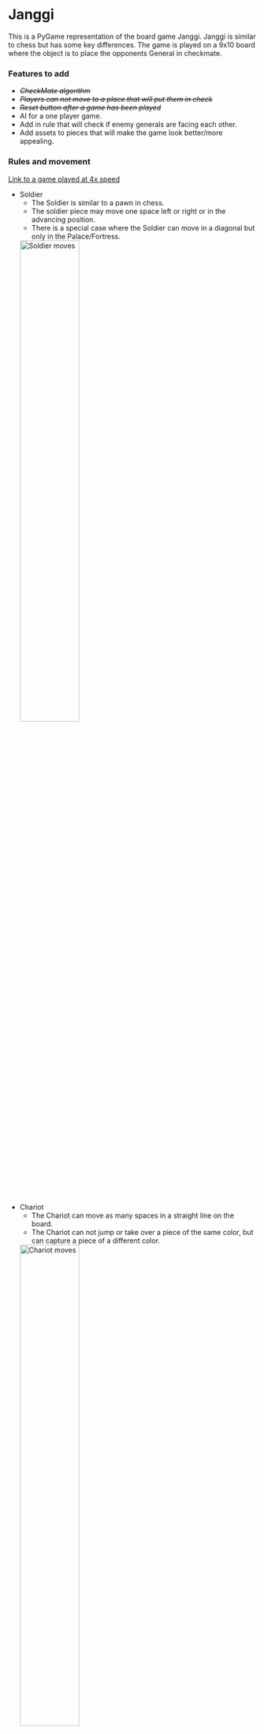 # Janggi

This is a PyGame representation of the board game Janggi. Janggi is similar to chess but has some key differences.
The game is played on a 9x10 board where the object is to place the opponents General in checkmate.

### Features to add
- <del>*CheckMate algorithm*</del>
- <del>*Players can not move to a place that will put them in check*</del>
- <del>*Reset button after a game has been played*</del>
- AI for a one player game.
- Add in rule that will check if enemy generals are facing each other.
- Add assets to pieces that will make the game look better/more appealing.

### Rules and movement

[Link to a game played at 4x speed](https://www.youtube.com/watch?v=dv5mZsji8hM)

- Soldier
  - The Soldier is similar to a pawn in chess.
  - The soldier piece may move one space left or right or in the advancing position.
  - There is a special case where the Soldier can move in a diagonal but only in the Palace/Fortress.
  <img width = 50% alt="Soldier moves" src="https://user-images.githubusercontent.com/47544304/112735458-25247500-8f1a-11eb-85b9-1ec8a1f3d6d6.png">
- Chariot
  - The Chariot can move as many spaces in a straight line on the board. 
  - The Chariot can not jump or take over a piece of the same color, but can capture a piece of a different color.
  <img width= 50% alt="Chariot moves" src="https://user-images.githubusercontent.com/47544304/112735515-949a6480-8f1a-11eb-86cf-c72c47d075be.png">
- Elephant
  - The Elephant starts one place forward, left, right, or backward, and then moves two spaces diagonally.
  - The Elephant can be blocked if there is a piece along the path to the placement.
  <img width= 50% alt="Elephant moves" src="https://user-images.githubusercontent.com/47544304/112735540-b98ed780-8f1a-11eb-82fe-c2d005e3b35a.png">
- Horse
  - The Horse starts one place forward, left, right, or backward, and then moves one space diagonally.
  - Like the Elephant the Horse can be blocked along the path.
  <img width= 50% alt="Horse moves" src="https://user-images.githubusercontent.com/47544304/112735546-cad7e400-8f1a-11eb-8b19-176d0548fdab.png">
- Guard
  - The Guard must stay inside the Palace/Fortress, and can only move one space along any line in the Fortress/Palace.
  <img width= 50% alt="Guard moves" src="https://user-images.githubusercontent.com/47544304/112735553-d75c3c80-8f1a-11eb-82b5-00039a21f8bd.png">
- Cannon
  - The Cannon moves along any straight line, including Palace/Fortress lines, but must have ONE piece, any color, to jump over.
  - The only exceptions are that the Cannon can not jump over another Cannon, and the Cannon can not capture another Cannon piece. \
  <img width= 50% alt="Cannon moves" src="https://user-images.githubusercontent.com/47544304/112735561-ecd16680-8f1a-11eb-83f8-87f5732a4f66.png">
- General
  - The General, like the Guard, must stay inside the Palace/Fortress, and can only move one space along any line in the Fortress/Palace.
  <img width= 50% alt="General moves" src="https://user-images.githubusercontent.com/47544304/112735568-f955bf00-8f1a-11eb-859f-438e8f2bf607.png">
  


### Prerequisites
You will need to have installed the at least Python 3.7.7 because that is what is recommended by the next requirement.         
PyGame needs to be installed on your device to display and play Janggi.


- [Python](https://www.python.org/downloads/) - Instructions to download and install Python on your device of choice.
- [Pygame](https://www.pygame.org/wiki/GettingStarted) - Instructions to install PyGame.

Type into your command line
```
$ python --version
--python version here-- if installed correctly
```

This will execute a simple game if PyGame was installed correctly.
```
python3 -m pygame.examples.aliens
```

## Built With

* [Python](https://www.python.org/)
* [Pygame](https://www.pygame.org/news)

## Authors

* **Sean Hallisey**
